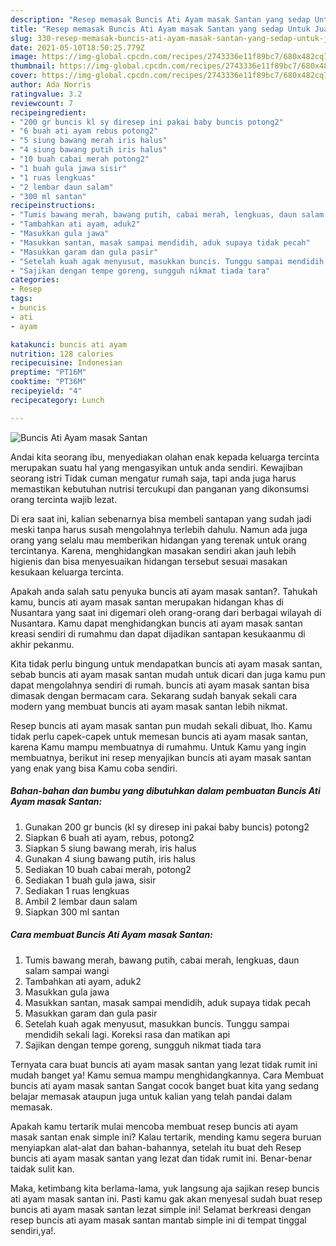 ```yaml
---
description: "Resep memasak Buncis Ati Ayam masak Santan yang sedap Untuk Jualan"
title: "Resep memasak Buncis Ati Ayam masak Santan yang sedap Untuk Jualan"
slug: 330-resep-memasak-buncis-ati-ayam-masak-santan-yang-sedap-untuk-jualan
date: 2021-05-10T18:50:25.779Z
image: https://img-global.cpcdn.com/recipes/2743336e11f89bc7/680x482cq70/buncis-ati-ayam-masak-santan-foto-resep-utama.jpg
thumbnail: https://img-global.cpcdn.com/recipes/2743336e11f89bc7/680x482cq70/buncis-ati-ayam-masak-santan-foto-resep-utama.jpg
cover: https://img-global.cpcdn.com/recipes/2743336e11f89bc7/680x482cq70/buncis-ati-ayam-masak-santan-foto-resep-utama.jpg
author: Ada Norris
ratingvalue: 3.2
reviewcount: 7
recipeingredient:
- "200 gr buncis kl sy diresep ini pakai baby buncis potong2"
- "6 buah ati ayam rebus potong2"
- "5 siung bawang merah iris halus"
- "4 siung bawang putih iris halus"
- "10 buah cabai merah potong2"
- "1 buah gula jawa sisir"
- "1 ruas lengkuas"
- "2 lembar daun salam"
- "300 ml santan"
recipeinstructions:
- "Tumis bawang merah, bawang putih, cabai merah, lengkuas, daun salam sampai wangi"
- "Tambahkan ati ayam, aduk2"
- "Masukkan gula jawa"
- "Masukkan santan, masak sampai mendidih, aduk supaya tidak pecah"
- "Masukkan garam dan gula pasir"
- "Setelah kuah agak menyusut, masukkan buncis. Tunggu sampai mendidih sekali lagi. Koreksi rasa dan matikan api"
- "Sajikan dengan tempe goreng, sungguh nikmat tiada tara"
categories:
- Resep
tags:
- buncis
- ati
- ayam

katakunci: buncis ati ayam 
nutrition: 128 calories
recipecuisine: Indonesian
preptime: "PT16M"
cooktime: "PT36M"
recipeyield: "4"
recipecategory: Lunch

---
```



![Buncis Ati Ayam masak Santan](https://img-global.cpcdn.com/recipes/2743336e11f89bc7/680x482cq70/buncis-ati-ayam-masak-santan-foto-resep-utama.jpg)

Andai kita seorang ibu, menyediakan olahan enak kepada keluarga tercinta merupakan suatu hal yang mengasyikan untuk anda sendiri. Kewajiban seorang istri Tidak cuman mengatur rumah saja, tapi anda juga harus memastikan kebutuhan nutrisi tercukupi dan panganan yang dikonsumsi orang tercinta wajib lezat.

Di era  saat ini, kalian sebenarnya bisa membeli santapan yang sudah jadi meski tanpa harus susah mengolahnya terlebih dahulu. Namun ada juga orang yang selalu mau memberikan hidangan yang terenak untuk orang tercintanya. Karena, menghidangkan masakan sendiri akan jauh lebih higienis dan bisa menyesuaikan hidangan tersebut sesuai masakan kesukaan keluarga tercinta. 



Apakah anda salah satu penyuka buncis ati ayam masak santan?. Tahukah kamu, buncis ati ayam masak santan merupakan hidangan khas di Nusantara yang saat ini digemari oleh orang-orang dari berbagai wilayah di Nusantara. Kamu dapat menghidangkan buncis ati ayam masak santan kreasi sendiri di rumahmu dan dapat dijadikan santapan kesukaanmu di akhir pekanmu.

Kita tidak perlu bingung untuk mendapatkan buncis ati ayam masak santan, sebab buncis ati ayam masak santan mudah untuk dicari dan juga kamu pun dapat mengolahnya sendiri di rumah. buncis ati ayam masak santan bisa dimasak dengan bermacam cara. Sekarang sudah banyak sekali cara modern yang membuat buncis ati ayam masak santan lebih nikmat.

Resep buncis ati ayam masak santan pun mudah sekali dibuat, lho. Kamu tidak perlu capek-capek untuk memesan buncis ati ayam masak santan, karena Kamu mampu membuatnya di rumahmu. Untuk Kamu yang ingin membuatnya, berikut ini resep menyajikan buncis ati ayam masak santan yang enak yang bisa Kamu coba sendiri.

<!--inarticleads1-->

##### Bahan-bahan dan bumbu yang dibutuhkan dalam pembuatan Buncis Ati Ayam masak Santan:

1. Gunakan 200 gr buncis (kl sy diresep ini pakai baby buncis) potong2
1. Siapkan 6 buah ati ayam, rebus, potong2
1. Siapkan 5 siung bawang merah, iris halus
1. Gunakan 4 siung bawang putih, iris halus
1. Sediakan 10 buah cabai merah, potong2
1. Sediakan 1 buah gula jawa, sisir
1. Sediakan 1 ruas lengkuas
1. Ambil 2 lembar daun salam
1. Siapkan 300 ml santan




<!--inarticleads2-->

##### Cara membuat Buncis Ati Ayam masak Santan:

1. Tumis bawang merah, bawang putih, cabai merah, lengkuas, daun salam sampai wangi
1. Tambahkan ati ayam, aduk2
1. Masukkan gula jawa
1. Masukkan santan, masak sampai mendidih, aduk supaya tidak pecah
1. Masukkan garam dan gula pasir
1. Setelah kuah agak menyusut, masukkan buncis. Tunggu sampai mendidih sekali lagi. Koreksi rasa dan matikan api
1. Sajikan dengan tempe goreng, sungguh nikmat tiada tara




Ternyata cara buat buncis ati ayam masak santan yang lezat tidak rumit ini mudah banget ya! Kamu semua mampu menghidangkannya. Cara Membuat buncis ati ayam masak santan Sangat cocok banget buat kita yang sedang belajar memasak ataupun juga untuk kalian yang telah pandai dalam memasak.

Apakah kamu tertarik mulai mencoba membuat resep buncis ati ayam masak santan enak simple ini? Kalau tertarik, mending kamu segera buruan menyiapkan alat-alat dan bahan-bahannya, setelah itu buat deh Resep buncis ati ayam masak santan yang lezat dan tidak rumit ini. Benar-benar taidak sulit kan. 

Maka, ketimbang kita berlama-lama, yuk langsung aja sajikan resep buncis ati ayam masak santan ini. Pasti kamu gak akan menyesal sudah buat resep buncis ati ayam masak santan lezat simple ini! Selamat berkreasi dengan resep buncis ati ayam masak santan mantab simple ini di tempat tinggal sendiri,ya!.


